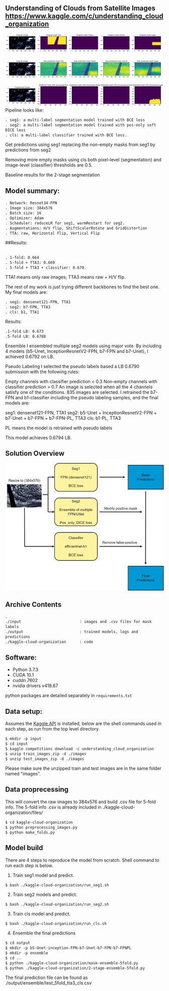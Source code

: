 ## Understanding of Clouds from Satellite Images https://www.kaggle.com/c/understanding_cloud_organization 
![image](cloud.png)
Pipeline looks like:

```
. seg1: a multi-label segmentation model trained with BCE loss
. seg2: a multi-label segmentation model trained with pos-only soft DICE loss
. cls: a multi-label classifier trained with BCE loss.
```

Get predictions using seg1 replacing the non-empty masks from seg1 by predictions from seg2

Removing more empty masks using cls both pixel-level (segmentation) and image-level (classifier) thresholds are 0.5.

Baseline results for the 2-stage segmentation

## Model summary:
```
. Network: Resnet34-FPN
. Image size: 384x576
. Batch size: 16
. Optimizer: Adam
. Scheduler: reduceLR for seg1, warmRestart for seg2.
. Augmentations: H/V flip, ShiftScalerRotate and GridDistortion
. TTA: raw, Horizontal Flip, Vertical Flip
```

##Results:
```

. 1-fold: 0.664
. 5-fold + TTA3: 0.669
. 5-fold + TTA3 + classifier: 0.670.
```

TTA1 means only raw images; TTA3 means raw + H/V flip.

The rest of my work is just trying different backbones to find the best one. My final models are:
```
. seg1: densenet121-FPN, TTA1
. seg2: b7-FPN, TTA3
. cls: b1, TTA1
```

Results:

```
.1-fold LB: 0.673
.5-fold LB: 0.6788
```

Ensemble
I ensembled multiple seg2 models using major vote. By including 4 models (b5-Unet, InceptionResnetV2-FPN, b7-FPN and b7-Unet), I achieved 0.6792 on LB.

Pseudo Labeling
I selected the pseudo labels based a LB 0.6790 submission with the following rules:

Empty channels with classifier prediction < 0.3
Non-empty channels with classifier prediction > 0.7
An image is selected when all the 4 channels satisfy one of the conditions. 835 images are selected. I retrained the b7-FPN and b1-classifier including the pseudo labeling samples, and the final models are:

seg1: densenet121-FPN, TTA1
seg2: b5-Unet + InceptionResnetV2-FPN + b7-Unet + b7-FPN + b7-FPN-PL, TTA3
cls: b1-PL, TTA3

PL means the model is retrained with pseudo labels

This model achieves 0.6794 LB.

## Solution Overview
![image](overview.png)

## Archive Contents
```
.
./input                          : images and .csv files for mask labels
./output                         : trained models, logs and predictions
./kaggle-cloud-organization      : code
```

## Software:
* Python 3.7.3
* CUDA 10.1
* cuddn 7602
* nvidia drivers v418.67

python packages are detailed separately in `requirements.txt`

## Data setup:
Assumes the [Kaggle API](https://github.com/Kaggle/kaggle-api) is installed, below are the shell commands used in each step, as run from the top level directory.
```
$ mkdir -p input
$ cd input
$ kaggle competitions download -c understanding_cloud_organization
$ unzip train_images_zip -d ./images
$ unzip test_images_zip -d ./images
```
Please make sure the unzipped train and test images are in the same folder named "images".

## Data proprecessing
This will convert the raw images to 384x576 and build .csv file for 5-fold info. The 5-fold info .csv is already included in ./kaggle-cloud-organization/files/
```
$ cd kaggle-cloud-organization
$ python preprocessing_images.py
$ python make_folds.py
```

## Model build
There are 4 steps to reproduce the model from scratch. Shell command to run each step is below.
1. Train seg1 model and predict.
```
$ bash ./kaggle-cloud-organization/run_seg1.sh
```
2. Train seg2 models and predict.
```
$ bash ./kaggle-cloud-organization/run_seg2.sh
```
3. Train cls model and predict.
```
$ bash ./kaggle-cloud-organization/run_cls.sh
```
4. Ensemble the final predictions
```
$ cd output
$ mkdir -p b5-Unet-inception-FPN-b7-Unet-b7-FPN-b7-FPNPL
$ mkdir -p ensemble
$ cd ..
$ python ./kaggle-cloud-organization/mask-ensemble-5fold.py
$ python ./kaggle-cloud-organization/2-stage-ensemble-5fold.py
```
The final prediction file can be found as ./output/ensemble/test_5fold_tta3_cls.csv
